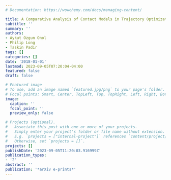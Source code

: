 ```yaml
---
# Documentation: https://wowchemy.com/docs/managing-content/

title: A Comparative Analysis of Contact Models in Trajectory Optimization for Manipulation
subtitle: ''
summary: ''
authors:
- Aykut Ozgun Onol
- Philip Long
- Taskin Padir
tags: []
categories: []
date: '2018-01-01'
lastmod: 2023-09-05T07:20:04-04:00
featured: false
draft: false

# Featured image
# To use, add an image named `featured.jpg/png` to your page's folder.
# Focal points: Smart, Center, TopLeft, Top, TopRight, Left, Right, BottomLeft, Bottom, BottomRight.
image:
  caption: ''
  focal_point: ''
  preview_only: false

# Projects (optional).
#   Associate this post with one or more of your projects.
#   Simply enter your project's folder or file name without extension.
#   E.g. `projects = ["internal-project"]` references `content/project/deep-learning/index.md`.
#   Otherwise, set `projects = []`.
projects: []
publishDate: '2023-09-05T11:20:03.916999Z'
publication_types:
- '2'
abstract: ''
publication: '*arXiv e-prints*'
---
```

